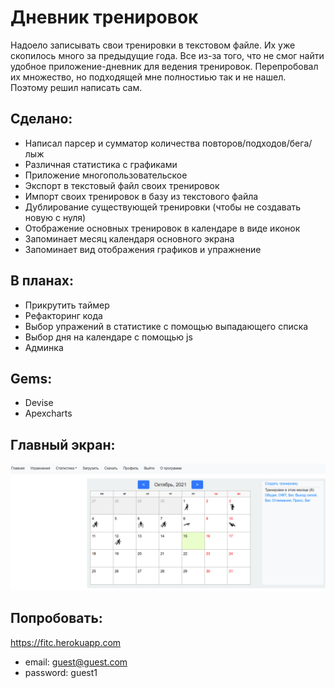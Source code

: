# Дневник тренировок

Надоело записывать свои тренировки в текстовом файле. Их уже скопилось много за предыдущие года. Все из-за того, что не смог найти удобное приложение-дневник для ведения тренировок. Перепробовал их множество, но подходящей мне полностиью так и не нашел. Поэтому решил написать сам.

## Сделано:
* Написал парсер и сумматор количества повторов/подходов/бега/лыж
* Различная статистика с графиками
* Приложение многопользовательское
* Экспорт в текстовый файл своих тренировок
* Импорт своих тренировок в базу из текстового файла
* Дублирование существующей тренировки (чтобы не создавать новую с нуля)
* Отображение основных тренировок в календаре в виде иконок
* Запоминает месяц календаря основного экрана
* Запоминает вид отображения графиков и упражнение

## В планах:
* Прикрутить таймер
* Рефакторинг кода
* Выбор упражений в статистике с помощью выпадающего списка
* Выбор дня на календаре с помощью js
* Админка

## Gems:
* Devise
* Apexcharts

## Главный экран:
![Application screenshot](https://github.com/dmentry/trainings/blob/master/screen_fitcalendar.png)

## Попробовать:
https://fitc.herokuapp.com
* email: guest@guest.com
* password: guest1
